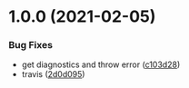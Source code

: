 # 1.0.0 (2021-02-05)


### Bug Fixes

* get diagnostics and throw error ([c103d28](https://github.com/searchfe/makit-recipe-tsc/commit/c103d28881e542928c733cfe210ad6468ebf0807))
* travis ([2d0d095](https://github.com/searchfe/makit-recipe-tsc/commit/2d0d095fa004003c53b9a892f2cbe57cff64a5b1))
